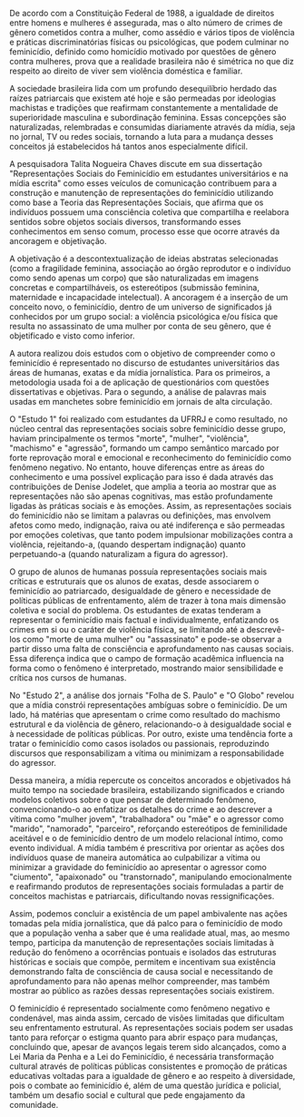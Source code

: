 De acordo com a Constituição Federal de 1988, a igualdade de direitos entre homens e mulheres é assegurada, mas o alto número de crimes de gênero cometidos contra a mulher, como assédio e vários tipos de violência e práticas discriminatórias físicas ou psicológicas, que podem culminar no feminicídio, definido como homicídio motivado por questões de gênero contra mulheres, prova que a realidade brasileira não é simétrica no que diz respeito ao direito de viver sem violência doméstica e familiar.

A sociedade brasileira lida com um profundo desequilíbrio herdado das raízes patriarcais que existem até hoje e são permeadas por ideologias machistas e tradições que reafirmam constantemente a mentalidade de superioridade masculina e subordinação feminina. Essas concepções são naturalizadas, relembradas e consumidas diariamente através da mídia, seja no jornal, TV ou redes sociais, tornando a luta para a mudança desses conceitos já estabelecidos há tantos anos especialmente difícil.

A pesquisadora Talita Nogueira Chaves discute em sua dissertação "Representações Sociais do Feminicídio em estudantes universitários e na mídia escrita" como esses veículos de comunicação contribuem para a construção e manutenção de representações do feminicídio utilizando como base a Teoria das Representações Sociais, que afirma que os indivíduos possuem uma consciência coletiva que compartilha e reelabora sentidos sobre objetos sociais diversos, transformando esses conhecimentos em senso comum, processo esse que ocorre através da ancoragem e objetivação.

A objetivação é a descontextualização de ideias abstratas selecionadas (como a fragilidade feminina, associação ao órgão reprodutor e o indivíduo como sendo apenas um corpo) que são naturalizadas em imagens concretas e compartilháveis, os estereótipos (submissão feminina, maternidade e incapacidade intelectual). A ancoragem é a inserção de um conceito novo, o feminicídio, dentro de um universo de significados já conhecidos por um grupo social: a violência psicológica e/ou física que resulta no assassinato de uma mulher por conta de seu gênero, que é objetificado e visto como inferior.

A autora realizou dois estudos com o objetivo de compreender como o feminicídio é representado no discurso de estudantes universitários das áreas de humanas, exatas e da mídia jornalística. Para os primeiros, a metodologia usada foi a de aplicação de questionários com questões dissertativas e objetivas. Para o segundo, a análise de palavras mais usadas em manchetes sobre feminicídio em jornais de alta circulação.

O "Estudo 1" foi realizado com estudantes da UFRRJ e como resultado, no núcleo central das representações sociais sobre feminicídio desse grupo, haviam principalmente os termos "morte", "mulher", "violência", "machismo" e "agressão", formando um campo semântico marcado por forte reprovação moral e emocional e reconhecimento do feminicídio como fenômeno negativo. No entanto, houve diferenças entre as áreas do conhecimento e uma possível explicação para isso é dada através das contribuições de Denise Jodelet, que amplia a teoria ao mostrar que as representações não são apenas cognitivas, mas estão profundamente ligadas às práticas sociais e às emoções. Assim, as representações sociais do feminicídio não se limitam a palavras ou definições, mas envolvem afetos como medo, indignação, raiva ou até indiferença e são permeadas por emoções coletivas, que tanto podem impulsionar mobilizações contra a violência, rejeitando-a, (quando despertam indignação) quanto perpetuando-a (quando naturalizam a figura do agressor). 

O grupo de alunos de humanas possuía representações sociais mais críticas e estruturais que os alunos de exatas, desde associarem o feminicídio ao patriarcado, desigualdade de gênero e necessidade de políticas públicas de enfrentamento, além de trazer à tona mais dimensão coletiva e social do problema. Os estudantes de exatas tenderam a representar o feminicídio mais factual e individualmente, enfatizando os crimes em si ou o caráter de violência física, se limitando até a descrevê-los como "morte de uma mulher" ou "assassinato" e pode-se observar a partir disso uma falta de consciência e aprofundamento nas causas sociais. Essa diferença indica que o campo de formação acadêmica influencia na forma como o fenômeno é interpretado, mostrando maior sensibilidade e crítica nos cursos de humanas. 

No "Estudo 2", a análise dos jornais "Folha de S. Paulo" e "O Globo" revelou que a mídia constrói representações ambíguas sobre o feminicídio. De um lado, há matérias que apresentam o crime como resultado do machismo estrutural e da violência de gênero, relacionando-o à desigualdade social e à necessidade de políticas públicas. Por outro, existe uma tendência forte a tratar o feminicídio como casos isolados ou passionais, reproduzindo discursos que responsabilizam a vítima ou minimizam a responsabilidade do agressor.

Dessa maneira, a mídia repercute os conceitos ancorados e objetivados há muito tempo na sociedade brasileira, estabilizando significados e criando modelos coletivos sobre o que pensar de determinado fenômeno, convencionando-o ao enfatizar os detalhes do crime e ao descrever a vítima como "mulher jovem", "trabalhadora" ou "mãe" e o agressor como "marido", "namorado", "parceiro", reforçando estereótipos de feminilidade aceitável e o de feminicídio dentro de um modelo relacional íntimo, como evento individual. A mídia também é prescritiva por orientar as ações dos indivíduos quase de maneira automática ao culpabilizar a vítima ou minimizar a gravidade do feminicídio ao apresentar o agressor como "ciumento", "apaixonado" ou "transtornado", manipulando emocionalmente e reafirmando produtos de representações sociais formuladas a partir de conceitos machistas e patriarcais, dificultando novas ressignificações.

Assim, podemos concluir a existência de um papel ambivalente nas ações tomadas pela mídia jornalística, que dá palco para o feminicídio de modo que a população venha a saber que é uma realidade atual, mas, ao mesmo tempo, participa da manutenção de representações sociais limitadas à redução do fenômeno a ocorrências pontuais e isolados das estruturas históricas e sociais que compõe, permitem e incentivam sua existência demonstrando falta de consciência de causa social e necessitando de aprofundamento para não apenas melhor compreender, mas também mostrar ao público as razões dessas representações sociais existirem.

O feminicídio é representado socialmente como fenômeno negativo e condenável, mas ainda assim, cercado de visões limitadas que dificultam seu enfrentamento estrutural. As representações sociais podem ser usadas tanto para reforçar o estigma quanto para abrir espaço para mudanças, concluindo que, apesar de avanços legais terem sido alcançados, como a Lei Maria da Penha e a Lei do Feminicídio, é necessária transformação cultural através de políticas públicas consistentes e promoção de práticas educativas voltadas para a igualdade de gênero e ao respeito à diversidade, pois o combate ao feminicídio é, além de uma questão jurídica e policial, também um desafio social e cultural que pede engajamento da comunidade.
